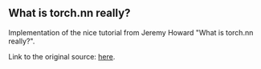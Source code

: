 ## What is torch.nn really?

Implementation of the nice tutorial from Jeremy Howard "What is torch.nn really?".

Link to the original source: [here](https://pytorch.org/tutorials/beginner/nn_tutorial.html).
